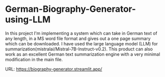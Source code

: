 # German-Biography-Generator-using-LLM
In this project I'm implementing a system which can take in German text of any length, in a MS word file format and gives out a one page summary which can be downloaded. I have used the large language model (LLM) for summarization(mistralai/Mistral-7B-Instruct-v0.2). This product can also work as an excellent German text summarization engine with a very minimal modification in the main file.

URL: https://biography-generator.streamlit.app/
